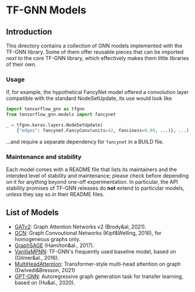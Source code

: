 # TF-GNN Models

## Introduction

This directory contains a collection of GNN models implemented with the
TF-GNN library. Some of them offer reusable pieces that can be imported
_next to_ the core TF-GNN library, which effectively makes them little
libraries of their own.

### Usage

If, for example, the hypothetical FancyNet model offered a convolution
layer compatible with the standard NodeSetUpdate, its use would look like

```python
import tensorflow_gnn as tfgnn
from tensorflow_gnn.models import fancynet

_ = tfgnn.keras.layers.NodeSetUpdate(
    {"edges": fancynet.FancyConv(units=42, fanciness=0.99, ...)}, ...)
```

...and require a separate dependency for `fancynet` in a BUILD file.

### Maintenance and stability

Each model comes with a README file that lists its maintainers and the intended
level of stability and maintenance; please check before depending on it for
anything beyond one-off experimentation. In particular, the API stability
promises of TF-GNN releases do **not** extend to particular models, unless they
say so in their README files.

## List of Models

  * [GATv2](gat_v2/README.md): Graph Attention Networks v2
    (Brody&al, 2021).
  * [GCN](gcn/README.md): Graph Convoutional Networks
    (Kipf&Welling, 2016), for homogeneous graphs only.
  * [GraphSAGE](graph_sage/README.md) (Hamilton&al., 2017).
  * [VanillaMPNN](vanilla_mpnn/README.md): TF-GNN's frequently used baseline
    model, based on (Gilmer&al., 2016).
  * [MultiHeadAttention](multi_head_attention/README.md): Transformer-style
    multi-head attention on graph (Dwivedi&Bresson, 2021)
  * [GPT-GNN](gpt_gnn/README.md): Autoregressive graph generation task for
    transfer learning, based on (Hu&al., 2020).
